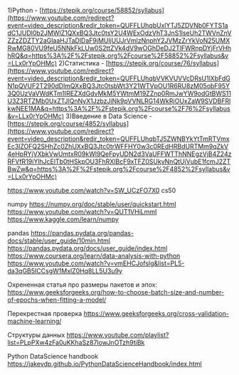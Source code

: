 1)Python - [https://stepik.org/course/58852/syllabus](https://www.youtube.com/redirect?event=video_description&redir_token=QUFFLUhqbUxlYTJ5ZDVNb0FYTS1adC1JUDl0b2JMWlZ1QXxBQ3Jtc0tsY2U4WExOdzVhT3JnS1lseUh2TWVnZnVZZzZDZTY2aGlaaHJTaDlDaF9jMUljUUJrVmlzNnphY2JVMzZrYkVoN25UMXRwMG80VU9feU5NNkFkLUw0S2ttZVk4dV9wOGhDeDJ2TlFWRnpDYjFrVHhhRQ&q=https%3A%2F%2Fstepik.org%2Fcourse%2F58852%2Fsyllabus&v=LLx0rYpOHMc) 
2)Статистика - [https://stepik.org/course/76/syllabus](https://www.youtube.com/redirect?event=video_description&redir_token=QUFFLUhqbVVKVUVVcDRsU1lXbFdGN1pQVUF2T290dDlmQXxBQ3Jtc0tsbWt3Y21WTVpOU1R6RU8zM05obF95Y3Q0UzVaVWdKTm1lREZXdGdvMkM5YWtmM19ZZnp0RmJwYW9odGtBWS11U3Z3RTZMb0UxZTJlQnNyX1JzbzJiNk9pVVNLRG14WkRjOUxZaW9SVDBFRlkwNEE1MA&q=https%3A%2F%2Fstepik.org%2Fcourse%2F76%2Fsyllabus&v=LLx0rYpOHMc) 
3)Введение в Data Science - [https://stepik.org/course/4852/syllabus](https://www.youtube.com/redirect?event=video_description&redir_token=QUFFLUhqbTJ5ZWNBYkYtTmRTVmxEc3lZOFQ2SHhZc0ZhUXxBQ3Jtc0trWFFHY0w3c0REdHRBdURTMm9qZkV4eHpRYjVXbkVwUmtxR09kWl9QeFpyUDN2d3VaUFFWTThNNEgzVjB4Z24zRFVfR19iYlhJcElTb0tHSkpOU3FhRXlBcF9xTFZ0SUkyNnQtUjVubE1fcmJ2ZTBwZw&q=https%3A%2F%2Fstepik.org%2Fcourse%2F4852%2Fsyllabus&v=LLx0rYpOHMc)

https://www.youtube.com/watch?v=SW_UCzFO7X0 cs50

numpy
https://numpy.org/doc/stable/user/quickstart.html
https://www.youtube.com/watch?v=QUT1VHiLmmI
https://www.kaggle.com/learn/numpy

pandas
https://pandas.pydata.org/pandas-docs/stable/user_guide/10min.html
https://pandas.pydata.org/docs/user_guide/index.html
https://www.coursera.org/learn/data-analysis-with-python
https://www.youtube.com/watch?v=vmEHCJofslg&list=PL5-da3qGB5ICCsgW1MxlZ0Hq8LL5U3u9y

Охрененная статья про размеры пакетов и эпох:
https://www.geeksforgeeks.org/how-to-choose-batch-size-and-number-of-epochs-when-fitting-a-model/

Перекрестная проверка
https://www.geeksforgeeks.org/cross-validation-machine-learning/

Структуры данных
https://www.youtube.com/playlist?list=PLpPXw4zFa0uKKhaSz87IowJnOTzh9tiBk

Python DataScience handbook
https://jakevdp.github.io/PythonDataScienceHandbook/index.html